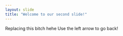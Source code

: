 ```yaml
---
layout: slide
title: "Welcome to our second slide!"
---
```

Replacing this bitch hehe
Use the left arrow to go back!
